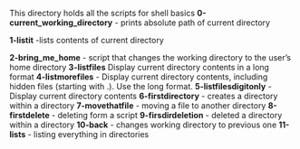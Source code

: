This directory holds all the scripts for shell basics
**0-current_working_directory** - prints absolute path of current directory

**1-listit** -lists contents of current directory

**2-bring_me_home** - script that changes the working directory to the user’s home directory
**3-listfiles** Display current directory contents in a long format
**4-listmorefiles** - Display current directory contents, including hidden files (starting with .). Use the long format.
**5-listfilesdigitonly** - Display current directory contents
**6-firstdirectory** - creates a directory within a directory
**7-movethatfile** - moving a file to another directory
**8-firstdelete** - deleting form a script
**9-firsdirdeletion** - deleted a directory within a directory
**10-back** - changes working directory to previous one
**11-lists** - listing everything in directories
